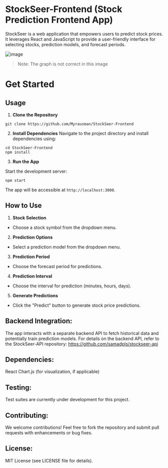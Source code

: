 # StockSeer-Frontend (Stock Prediction Frontend App)

StockSeer is a web application that empowers users to predict stock prices. It leverages React and JavaScript to provide a user-friendly interface for selecting stocks, prediction models, and forecast periods.
<div style "align-items=center; height=300px; width=400px">
  
![image](https://github.com/Myrausman/StockSeer-Frontend/assets/94792103/9b3e9387-1524-40cc-9a6a-066ab5c7c836)
> Note: The graph is not correct in this image

</div>

# Get Started
## Usage
1. **Clone the Repository**

```
git clone https://github.com/Myrausman/StockSeer-Frontend
```
2. **Install Dependencies**
Navigate to the project directory and install dependencies using:
```
cd StockSeer-Frontend
npm install
```

3. **Run the App**

Start the development server:
```
npm start
```
The app will be accessible at ```http://localhost:3000```.

## How to Use

1. **Stock Selection**

- Choose a stock symbol from the dropdown menu.

2. **Prediction Options**

- Select a prediction model from the dropdown menu.

3. **Prediction Period**

- Choose the forecast period for predictions.

4. **Prediction Interval**

- Choose the interval for prediction (minutes, hours, days).

5. **Generate Predictions**

- Click the "Predict" button to generate stock price predictions.

## Backend Integration:

The app interacts with a separate backend API to fetch historical data and potentially train prediction models.  For details on the backend API, refer to the StockSeer-API repository: https://github.com/samadpls/stockseer-api

## Dependencies:
React
Chart.js (for visualization, if applicable)

## Testing:
Test suites are currently under development for this project.

## Contributing:
We welcome contributions! Feel free to fork the repository and submit pull requests with enhancements or bug fixes.

## License:
MIT License (see LICENSE file for details).
